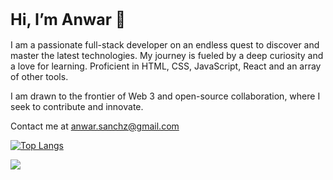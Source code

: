 <h1 style=font-size:25px>Hi, I’m Anwar 👋</h1> 
        
I am a passionate full-stack developer on an endless quest to discover and master the latest technologies. 
My journey is fueled by a deep curiosity and a love for learning.
Proficient in HTML, CSS, JavaScript, React and an array of other tools.

I am drawn to the frontier of Web 3 and open-source collaboration, where I seek to contribute and innovate.

Contact me at anwar.sanchz@gmail.com

[![Top Langs](https://github-readme-stats.vercel.app/api/top-langs/?username=zleypner)](https://github.com/anuraghazra/github-readme-stats)

![](https://komarev.com/ghpvc/?username=your-github-zleypner&label=PROFILE+VIEWS)
